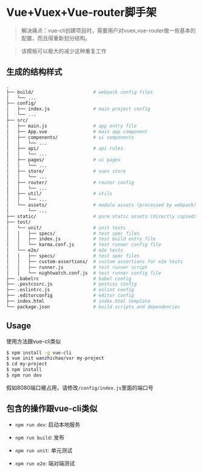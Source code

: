 # Vue+Vuex+Vue-router脚手架

> 解决痛点：vue-cli创建项目时，需要用户对vuex,vue-router做一些基本的配置，而且得重新划分结构。

> 该模板可以极大的减少这种重复工作

## 生成的结构样式

``` bash
.
├── build/                      # webpack config files
│   └── ...
├── config/
│   ├── index.js                # main project config
│   └── ...
├── src/
│   ├── main.js                 # app entry file
│   ├── App.vue                 # main app component
│   ├── components/             # ui components
│   │   └── ...
│   ├── api/                    # api rules
│   │   └── ...
│   ├── pages/                  # ui pages
│   │   └── ...
│   ├── store/                  # vuex store
│   │   └── ...
│   ├── router/                 # router config
│   │   └── ...
│   ├── util/                   # utils
│   │   └── ...
│   └── assets/                 # module assets (processed by webpack)
│       └── ...
├── static/                     # pure static assets (directly copied)
├── test/
│   └── unit/                   # unit tests
│   │   ├── specs/              # test spec files
│   │   ├── index.js            # test build entry file
│   │   └── karma.conf.js       # test runner config file
│   └── e2e/                    # e2e tests
│   │   ├── specs/              # test spec files
│   │   ├── custom-assertions/  # custom assertions for e2e tests
│   │   ├── runner.js           # test runner script
│   │   └── nightwatch.conf.js  # test runner config file
├── .babelrc                    # babel config
├── .postcssrc.js               # postcss config
├── .eslintrc.js                # eslint config
├── .editorconfig               # editor config
├── index.html                  # index.html template
└── package.json                # build scripts and dependencies
```

## Usage

使用方法跟vue-cli类似

``` bash
$ npm install -g vue-cli
$ vue init wanzhichao/vxr my-project
$ cd my-project
$ npm install
$ npm run dev
```

假如8080端口被占用，请修改`/config/index.js`里面的端口号

## 包含的操作跟vue-cli类似

- `npm run dev`: 启动本地服务

- `npm run build`: 发布

- `npm run unit`: 单元测试

- `npm run e2e`: 端对端测试

